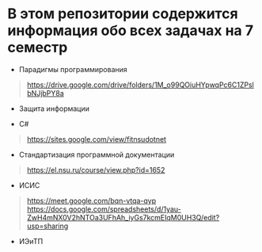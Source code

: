 # В этом репозитории содержится информация обо всех задачах на 7 семестр

* Парадигмы программирования

> https://drive.google.com/drive/folders/1M_o99QOiuHYpwqPc6C1ZPslbNJjbPY8a
> 

* Защита информации



* С#

> https://sites.google.com/view/fitnsudotnet

* Стандартизация программной документации

> https://el.nsu.ru/course/view.php?id=1652

* ИСИС
  
> https://meet.google.com/bqn-vtqa-qyp
> https://docs.google.com/spreadsheets/d/1yau-ZwH4mNX0V2hNTOa3UFhAh_iyGs7kcmEIqM0UH3Q/edit?usp=sharing


* ИЭиТП



